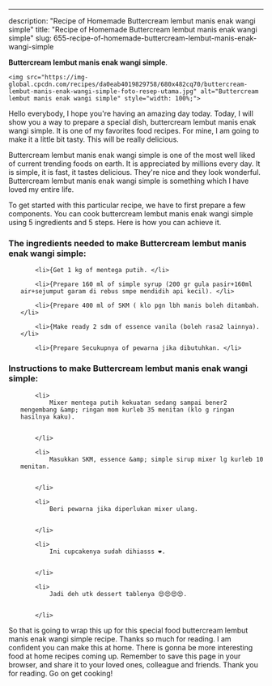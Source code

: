---
description: "Recipe of Homemade Buttercream lembut manis enak wangi simple"
title: "Recipe of Homemade Buttercream lembut manis enak wangi simple"
slug: 655-recipe-of-homemade-buttercream-lembut-manis-enak-wangi-simple

<p>
	<strong>Buttercream lembut manis enak wangi simple</strong>. 
	
</p>
<p>
	
	<img src="https://img-global.cpcdn.com/recipes/da0eab4019829758/680x482cq70/buttercream-lembut-manis-enak-wangi-simple-foto-resep-utama.jpg" alt="Buttercream lembut manis enak wangi simple" style="width: 100%;">
	
	
</p>
<p>
	Hello everybody, I hope you're having an amazing day today. Today, I will show you a way to prepare a special dish, buttercream lembut manis enak wangi simple. It is one of my favorites food recipes. For mine, I am going to make it a little bit tasty. This will be really delicious.
</p>
	
<p>
	Buttercream lembut manis enak wangi simple is one of the most well liked of current trending foods on earth. It is appreciated by millions every day. It is simple, it is fast, it tastes delicious. They're nice and they look wonderful. Buttercream lembut manis enak wangi simple is something which I have loved my entire life.
</p>
<p>
	
</p>

<p>
To get started with this particular recipe, we have to first prepare a few components. You can cook buttercream lembut manis enak wangi simple using 5 ingredients and 5 steps. Here is how you can achieve it.
</p>

<h3>The ingredients needed to make Buttercream lembut manis enak wangi simple:</h3>

<ol>
	
		<li>{Get 1 kg of mentega putih. </li>
	
		<li>{Prepare 160 ml of simple syrup (200 gr gula pasir+160ml air+sejumput garam di rebus smpe mendidih api kecil). </li>
	
		<li>{Prepare 400 ml of SKM ( klo pgn lbh manis boleh ditambah. </li>
	
		<li>{Make ready 2 sdm of essence vanila (boleh rasa2 lainnya). </li>
	
		<li>{Prepare Secukupnya of pewarna jika dibutuhkan. </li>
	
</ol>
<p>
	
</p>

<h3>Instructions to make Buttercream lembut manis enak wangi simple:</h3>

<ol>
	
		<li>
			Mixer mentega putih kekuatan sedang sampai bener2 mengembang &amp; ringan mom kurleb 35 menitan (klo g ringan hasilnya kaku).
			
			
		</li>
	
		<li>
			Masukkan SKM, essence &amp; simple sirup mixer lg kurleb 10 menitan.
			
			
		</li>
	
		<li>
			Beri pewarna jika diperlukan mixer ulang.
			
			
		</li>
	
		<li>
			Ini cupcakenya sudah dihiasss ❤️.
			
			
		</li>
	
		<li>
			Jadi deh utk dessert tablenya 😍😍😍😍.
			
			
		</li>
	
</ol>

<p>
	
</p>

<p>
	So that is going to wrap this up for this special food buttercream lembut manis enak wangi simple recipe. Thanks so much for reading. I am confident you can make this at home. There is gonna be more interesting food at home recipes coming up. Remember to save this page in your browser, and share it to your loved ones, colleague and friends. Thank you for reading. Go on get cooking!
</p>

